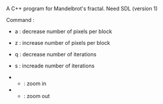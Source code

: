 A C++ program for Mandelbrot's fractal.
Need SDL (version 1)

Command :
* a : decrease number of pixels per block
	
* z : increase number of pixels per block
  
* q : decrease number of iterations

* s : increade number of iterations 

* + : zoom in

* - : zoom out

